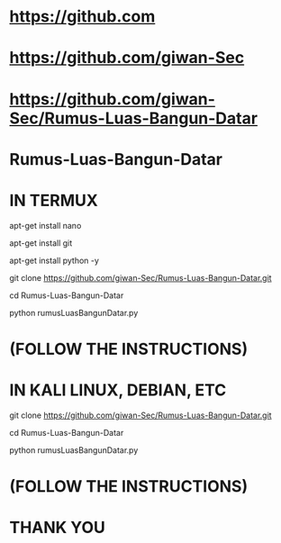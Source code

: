 # https://github.com

# https://github.com/giwan-Sec

# https://github.com/giwan-Sec/Rumus-Luas-Bangun-Datar

# Rumus-Luas-Bangun-Datar

# IN TERMUX

apt-get install nano

apt-get install git

apt-get install python -y

git clone https://github.com/giwan-Sec/Rumus-Luas-Bangun-Datar.git

cd Rumus-Luas-Bangun-Datar

python rumusLuasBangunDatar.py

# (FOLLOW THE INSTRUCTIONS)

# IN KALI LINUX, DEBIAN, ETC

git clone https://github.com/giwan-Sec/Rumus-Luas-Bangun-Datar.git

cd Rumus-Luas-Bangun-Datar

python rumusLuasBangunDatar.py

# (FOLLOW THE INSTRUCTIONS)

# THANK YOU
